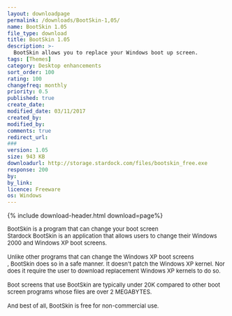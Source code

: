 ```yaml
---
layout: downloadpage
permalink: /downloads/BootSkin-1,05/
name: BootSkin 1.05
file_type: download
title: BootSkin 1.05
description: >-
  BootSkin allows you to replace your Windows boot up screen.
tags: [Themes]
category: Desktop enhancements
sort_order: 100
rating: 100
changefreq: monthly
priority: 0.5
published: true
create_date: 
modified_date: 03/11/2017
created_by: 
modified_by: 
comments: true
redirect_url: 
### 
version: 1.05
size: 943 KB
downloadurl: http://storage.stardock.com/files/bootskin_free.exe
response: 200
by: 
by_link: 
licence: Freeware  
os: Windows
---
```


{% include download-header.html download=page%}

<p style="fix-download-text !important">
<p><font size="2">BootSkin is a program that can change your boot screen <br />
Stardock BootSkin is an application that allows users to change their Windows 2000 and Windows XP boot screens. <br />
<br />
Unlike other programs that can change the Windows XP boot screens <br />
, BootSkin does so in a safe manner. It doesn't patch the Windows XP kernel. Nor does it require the user to download replacement Windows XP kernels to do so. <br />
<br />
Boot screens that use BootSkin are typically under 20K compared to other boot screen programs whose files are over 2 MEGABYTES. <br />
<br />
And best of all, BootSkin is free for non-commercial use. <br />
<br />
&#160;</font></p></p>
